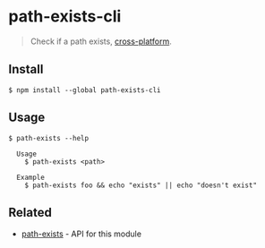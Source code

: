 # path-exists-cli

> Check if a path exists, [cross-platform](https://github.com/sindresorhus/path-exists-cli/issues/1).

## Install

```
$ npm install --global path-exists-cli
```

## Usage

```
$ path-exists --help

  Usage
    $ path-exists <path>

  Example
    $ path-exists foo && echo "exists" || echo "doesn't exist"
```

## Related

- [path-exists](https://github.com/sindresorhus/path-exists) - API for this module
